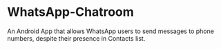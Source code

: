 # WhatsApp-Chatroom
An Android App that allows WhatsApp users to send messages to phone numbers, despite their presence in Contacts list.
